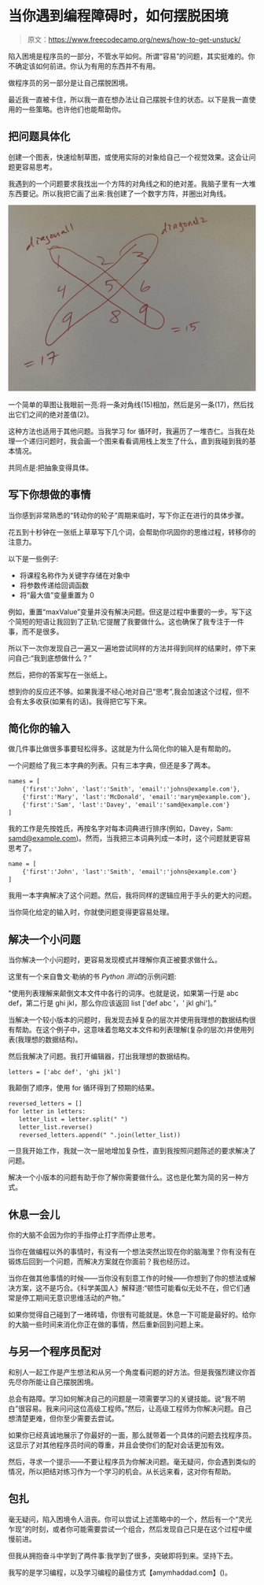 # 当你遇到编程障碍时，如何摆脱困境

> 原文：<https://www.freecodecamp.org/news/how-to-get-unstuck/>

陷入困境是程序员的一部分，不管水平如何。所谓“容易”的问题，其实挺难的。你不确定该如何前进。你认为有用的东西并不有用。

做程序员的另一部分是让自己摆脱困境。

最近我一直被卡住，所以我一直在想办法让自己摆脱卡住的状态。以下是我一直使用的一些策略。也许他们也能帮助你。

## 把问题具体化

创建一个图表，快速绘制草图，或使用实际的对象给自己一个视觉效果。这会让问题更容易思考。

我遇到的一个问题要求我找出一个方阵的对角线之和的绝对差。我脑子里有一大堆东西要记。所以我把它画了出来:我创建了一个数字方阵，并圈出对角线。

![2020-01-15-12.58.06](img/3f21846a4d01a485e47428100b0cc948.png)

一个简单的草图让我眼前一亮:将一条对角线(15)相加，然后是另一条(17)，然后找出它们之间的绝对差值(2)。

这种方法也适用于其他问题。当我学习 for 循环时，我遍历了一堆杏仁。当我在处理一个递归问题时，我会画一个图来看看调用栈上发生了什么，直到我碰到我的基本情况。

共同点是:把抽象变得具体。

## 写下你想做的事情

当你感到非常熟悉的“转动你的轮子”周期来临时，写下你正在进行的具体步骤。

花五到十秒钟在一张纸上草草写下几个词，会帮助你巩固你的思维过程，转移你的注意力。

以下是一些例子:

*   将课程名称作为关键字存储在对象中
*   将参数传递给回调函数
*   将“最大值”变量重置为 0

例如，重置“maxValue”变量并没有解决问题。但这是过程中重要的一步。写下这个简短的短语让我回到了正轨:它提醒了我要做什么。这也确保了我专注于一件事，而不是很多。

所以下一次你发现自己一遍又一遍地尝试同样的方法并得到同样的结果时，停下来问自己:“我到底想做什么？”

然后，把你的答案写在一张纸上。

想到你的反应还不够。如果我漫不经心地对自己“思考”,我会加速这个过程，但不会有太多收获(如果有的话)。我得把它写下来。

## 简化你的输入

做几件事比做很多事要轻松得多。这就是为什么简化你的输入是有帮助的。

一个问题给了我三本字典的列表。只有三本字典，但还是多了两本。

```
names = [
    {'first':'John', 'last':'Smith', 'email':'johns@example.com'},
    {'first':'Mary', 'last':'McDonald', 'email':'marym@example.com'},
    {'first':'Sam', 'last':'Davey', 'email':'samd@example.com'}
] 
```

我的工作是先按姓氏，再按名字对每本词典进行排序(例如，Davey，Sam: samd@example.com)。然而，当我把三本词典列成一本时，这个问题就更容易思考了。

```
name = [
    {'first':'John', 'last':'Smith', 'email':'johns@example.com'}
] 
```

我用一本字典解决了这个问题。然后，我将同样的逻辑应用于手头的更大的问题。

当你简化给定的输入时，你就使问题变得更容易处理。

## 解决一个小问题

当你解决一个小问题时，更容易发现模式并理解你真正被要求做什么。

这里有一个来自鲁文·勒纳的书 *Python 测试*的示例问题:

"使用列表理解来颠倒文本文件中各行的词序。也就是说，如果第一行是 abc def，第二行是 ghi jkl，那么你应该返回 list ['def abc '，' jkl ghi']。”

当解决一个较小版本的问题时，我发现去掉复杂的层次并使用我理想的数据结构很有帮助。在这个例子中，这意味着忽略文本文件和列表理解(复杂的层次)并使用列表(我理想的数据结构)。

然后我解决了问题。我打开编辑器，打出我理想的数据结构。

```
letters = ['abc def', 'ghi jkl'] 
```

我颠倒了顺序，使用 for 循环得到了预期的结果。

```
reversed_letters = []
for letter in letters:
   letter_list = letter.split(" ")
   letter_list.reverse()
   reversed_letters.append(" ".join(letter_list)) 
```

一旦我开始工作，我就一次一层地增加复杂性，直到我按照问题陈述的要求解决了问题。

解决一个小版本的问题有助于你了解你需要做什么。这也是化繁为简的另一种方式。

## 休息一会儿

你的大脑不会因为你的手指停止打字而停止思考。

当你在做编程以外的事情时，有没有一个想法突然出现在你的脑海里？你有没有在锻炼后回到一个问题，而解决方案就在你面前？我也经历过。

当你在做其他事情的时候——当你没有刻意工作的时候——你想到了你的想法或解决方案，这不是巧合。《科学美国人》解释道:“顿悟可能看似无处不在，但它们通常是停工期间无意识思维活动的产物。”

如果你觉得自己碰到了一堵砖墙，你很有可能就是。休息一下可能是最好的。给你的大脑一些时间来消化你正在做的事情，然后重新回到问题上来。

## 与另一个程序员配对

和别人一起工作是产生想法和从另一个角度看问题的好方法。但是我强烈建议你首先尽你所能让自己摆脱困境。

总会有路障。学习如何解决自己的问题是一项需要学习的关键技能。说“我不明白”很容易。我来问问这位高级工程师。”然后，让高级工程师为你解决问题。自己想清楚更难，但你至少需要去尝试。

如果你已经真诚地展示了你最好的一面，那么就带着一个具体的问题去找程序员。这显示了对其他程序员时间的尊重，并且会使你们的配对会话更加有效。

然后，寻求一个提示——不要让程序员为你解决问题。毫无疑问，你会遇到类似的情况，所以把结对练习作为一个学习的机会。从长远来看，这对你有帮助。

## 包扎

毫无疑问，陷入困境令人沮丧。你可以尝试上述策略中的一个，然后有一个“灵光乍现”的时刻，或者你可能需要尝试一个组合，然后发现自己只是在这个过程中缓慢前进。

但我从拥抱奋斗中学到了两件事:我学到了很多，突破即将到来。坚持下去。

我写的是学习编程，以及学习编程的最佳方式【amymhaddad.com】()。